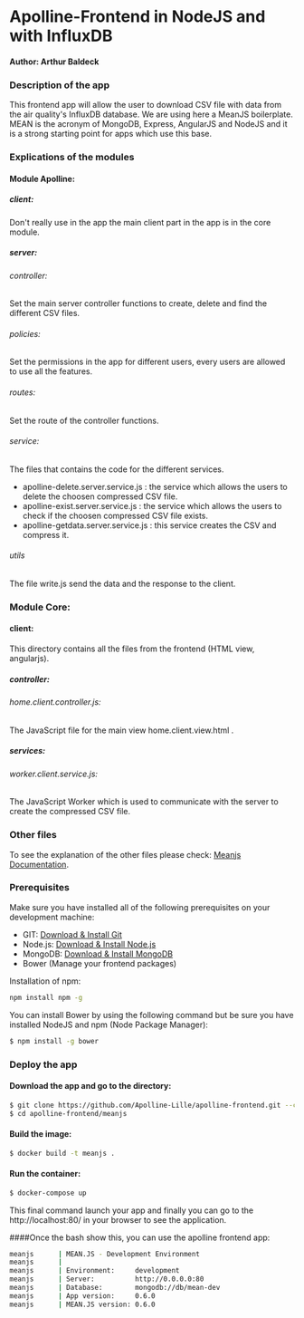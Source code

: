 
# Apolline-Frontend in NodeJS and with InfluxDB
#### Author: Arthur Baldeck

### Description of the app

This frontend app will allow the user to download CSV file with data from the air quality's InfluxDB database. We are using here a MeanJS boilerplate. MEAN is the acronym of MongoDB, Express, AngularJS and NodeJS and it is a strong starting point for apps which use this base.

### Explications of the modules

#### Module Apolline:

##### client:

Don't really use in the app the main client part in the app is in the core module.

##### server:

###### controller:

Set the main server controller functions to create, delete and find the different CSV files.

###### policies:

Set the permissions in the app for different users, every users are allowed to use all the features.

###### routes:

Set the route of the controller functions.

###### service:

The files that contains the code for the different services.

* apolline-delete.server.service.js : the service which allows the users to delete the choosen compressed CSV file.
* apolline-exist.server.service.js : the service which allows the users to check if the choosen compressed CSV file exists.
* apolline-getdata.server.service.js : this service creates the CSV and compress it.

###### utils

The file write.js send the data and the response to the client.

### Module Core:

#### client:

This directory contains all the files from the frontend (HTML view, angularjs).

##### controller:

###### home.client.controller.js:

The JavaScript file for the main view home.client.view.html .

##### services:

###### worker.client.service.js:

The JavaScript Worker which is used to communicate with the server to create the compressed CSV file.

### Other files

To see the explanation of the other files please check: [Meanjs Documentation](http://meanjs.org/docs.html).

### Prerequisites 
Make sure you have installed all of the following prerequisites on your development machine:
* GIT: [Download & Install Git](https://git-scm.com/downloads)
* Node.js: [Download & Install Node.js](https://nodejs.org/en/download/)
* MongoDB: [Download & Install MongoDB](http://www.mongodb.org/downloads)
* Bower (Manage your frontend packages)

Installation of npm:

```bash
npm install npm -g
```

You can install Bower by using the following command but be sure you have installed NodeJS and npm (Node Package Manager):

```bash
$ npm install -g bower
```

### Deploy the app

#### Download the app and go to the directory:

```bash
$ git clone https://github.com/Apolline-Lille/apolline-frontend.git --config core.autocrlf=input
$ cd apolline-frontend/meanjs
```
#### Build the image:

```bash
$ docker build -t meanjs .
```
#### Run the container:

```bash
$ docker-compose up
```
This final command launch your app and finally you can go to the http://localhost:80/ in your browser to see the application.

####Once the bash show this, you can use the apolline frontend app:

```bash
meanjs      | MEAN.JS - Development Environment
meanjs      | 
meanjs      | Environment:     development
meanjs      | Server:          http://0.0.0.0:80
meanjs      | Database:        mongodb://db/mean-dev
meanjs      | App version:     0.6.0
meanjs      | MEAN.JS version: 0.6.0
```

